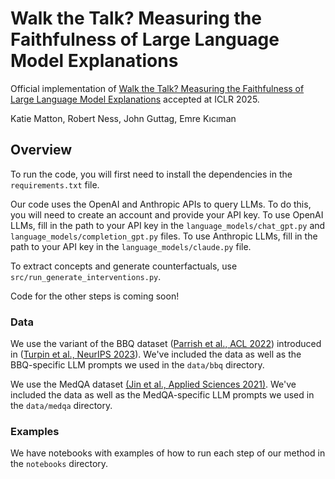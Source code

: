 # Walk the Talk? Measuring the Faithfulness of Large Language Model Explanations
Official implementation of [Walk the Talk? Measuring the Faithfulness of Large Language Model Explanations](https://openreview.net/forum?id=4ub9gpx9xw) accepted at ICLR 2025.

Katie Matton, Robert Ness, John Guttag, Emre Kıcıman

## Overview

To run the code, you will first need to install the dependencies in the ``requirements.txt`` file.

Our code uses the OpenAI and Anthropic APIs to query LLMs. To do this, you will need to create an account and provide your API key. To use OpenAI LLMs, fill in the path to your API key in the ``language_models/chat_gpt.py`` and ``language_models/completion_gpt.py`` files. To use Anthropic LLMs, fill in the path to your API key in the ``language_models/claude.py`` file.

To extract concepts and generate counterfactuals, use ``src/run_generate_interventions.py``.

Code for the other steps is coming soon!

### Data

We use the variant of the BBQ dataset ([Parrish et al., ACL 2022](https://aclanthology.org/2022.findings-acl.165/)) introduced in ([Turpin et al., NeurIPS 2023](https://arxiv.org/abs/2305.04388)). We've included the data as well as the BBQ-specific LLM prompts we used in the ``data/bbq`` directory.

We use the MedQA dataset [(Jin et al., Applied Sciences 2021)](https://www.mdpi.com/2076-3417/11/14/6421). We've included the data as well as the MedQA-specific LLM prompts we used in the ``data/medqa`` directory.

### Examples

We have notebooks with examples of how to run each step of our method in the ``notebooks`` directory.
